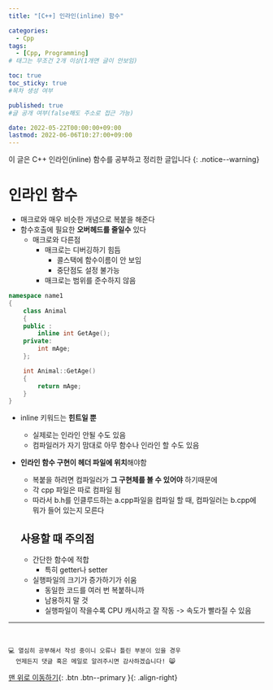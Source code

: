 ```yaml
---
title: "[C++] 인라인(inline) 함수" 

categories:
  - Cpp
tags:
  - [Cpp, Programming]
# 태그는 무조건 2개 이상(1개면 글이 안보임)

toc: true
toc_sticky: true
#목차 생성 여부

published: true
#글 공개 여부(false해도 주소로 접근 가능)

date: 2022-05-22T00:00:00+09:00
lastmod: 2022-06-06T10:27:00+09:00
---
```


이 글은 C++ 인라인(inline) 함수를 공부하고 정리한 글입니다
{: .notice--warning}

# 인라인 함수
- 매크로와 매우 비슷한 개념으로 복붙을 해준다
- 함수호출에 필요한 **오버헤드를 줄일수** 있다
  - 매크로와 다른점
    - 매크로는 디버깅하기 힘듬
      - 콜스택에 함수이름이 안 보임
      - 중단점도 설정 불가능
    - 매크로는 범위를 준수하지 않음

```cpp
namespace name1
{
    class Animal
    {
    public :
        inline int GetAge();
    private:
        int mAge;
    };

    int Animal::GetAge()
    {
        return mAge;
    }
}
```

- inline 키워드는 **힌트일 뿐**
  - 실제로는 인라인 안될 수도 있음
  - 컴파일러가 자기 맘대로 아무 함수나 인라인 할 수도 있음
- **인라인 함수 구현이 헤더 파일에 위치**해야함
  - 복붙을 하려면 컴파일러가 **그 구현체를 볼 수 있어야** 하기때문에
  - 각 cpp 파일은 따로 컴파일 됨
  - 따라서 b.h를 인클루드하는 a.cpp파일을 컴파일 할 때, 컴파일러는 b.cpp에 뭐가 들어 있는지 모른다

  ## 사용할 때 주의점
  - 간단한 함수에 적합
    - 특히 getter나 setter
  - 실행파일의 크기가 증가하기가 쉬움
    - 동일한 코드를 여러 번 복붙하니까
    - 남용하지 말 것
    - 실행파일이 작을수록 CPU 캐시하고 잘 작동 -> 속도가 빨라질 수 있음
  
***
<br>

    💻 열심히 공부해서 작성 중이니 오류나 틀린 부분이 있을 경우 
      언제든지 댓글 혹은 메일로 알려주시면 감사하겠습니다! 😸

[맨 위로 이동하기](#){: .btn .btn--primary }{: .align-right}